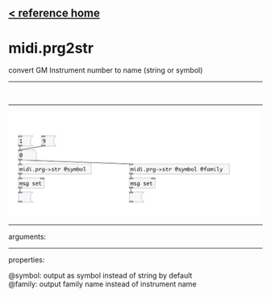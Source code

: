 [< reference home](index.html)
---

# midi.prg2str


convert GM Instrument number to name (string or symbol)

---

<br>


---


![example](examples/midi.prg2str-example.jpg)

---
arguments:


---
properties:

@symbol: output as symbol instead of string by
            default<br>
@family: output family name instead of instrument
            name<br>

